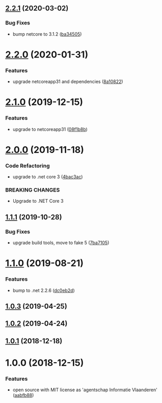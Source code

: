 ## [2.2.1](https://github.com/informatievlaanderen/trim-string-jsonconverter/compare/v2.2.0...v2.2.1) (2020-03-02)


### Bug Fixes

* bump netcore to 3.1.2 ([ba34505](https://github.com/informatievlaanderen/trim-string-jsonconverter/commit/ba34505f8d66fefdf44d403430c85845c15704d0))

# [2.2.0](https://github.com/informatievlaanderen/trim-string-jsonconverter/compare/v2.1.0...v2.2.0) (2020-01-31)


### Features

* upgrade netcoreapp31 and dependencies ([8a10822](https://github.com/informatievlaanderen/trim-string-jsonconverter/commit/8a10822c67b80e5f091dfdf95be38fefca8a5a03))

# [2.1.0](https://github.com/informatievlaanderen/trim-string-jsonconverter/compare/v2.0.0...v2.1.0) (2019-12-15)


### Features

* upgrade to netcoreapp31 ([08f1b8b](https://github.com/informatievlaanderen/trim-string-jsonconverter/commit/08f1b8be7370314a1c8f206ddaa2082e6e251a60))

# [2.0.0](https://github.com/informatievlaanderen/trim-string-jsonconverter/compare/v1.1.1...v2.0.0) (2019-11-18)


### Code Refactoring

* upgrade to .net core 3 ([4bac3ac](https://github.com/informatievlaanderen/trim-string-jsonconverter/commit/4bac3ac))


### BREAKING CHANGES

* Upgrade to .NET Core 3

## [1.1.1](https://github.com/informatievlaanderen/trim-string-jsonconverter/compare/v1.1.0...v1.1.1) (2019-10-28)


### Bug Fixes

* upgrade build tools, move to fake 5 ([7ba7105](https://github.com/informatievlaanderen/trim-string-jsonconverter/commit/7ba7105))

# [1.1.0](https://github.com/informatievlaanderen/trim-string-jsonconverter/compare/v1.0.3...v1.1.0) (2019-08-21)


### Features

* bump to .net 2.2.6 ([dc0eb2d](https://github.com/informatievlaanderen/trim-string-jsonconverter/commit/dc0eb2d))

## [1.0.3](https://github.com/informatievlaanderen/trim-string-jsonconverter/compare/v1.0.2...v1.0.3) (2019-04-25)

## [1.0.2](https://github.com/informatievlaanderen/trim-string-jsonconverter/compare/v1.0.1...v1.0.2) (2019-04-24)

## [1.0.1](https://github.com/informatievlaanderen/trim-string-jsonconverter/compare/v1.0.0...v1.0.1) (2018-12-18)

# 1.0.0 (2018-12-15)


### Features

* open source with MIT license as 'agentschap Informatie Vlaanderen' ([aabfb88](https://github.com/informatievlaanderen/trim-string-jsonconverter/commit/aabfb88))
